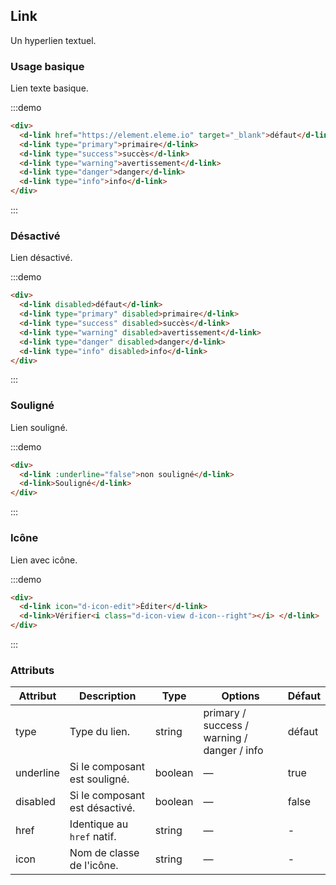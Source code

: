 ## Link

Un hyperlien textuel.

### Usage basique

Lien texte basique.

:::demo

```html
<div>
  <d-link href="https://element.eleme.io" target="_blank">défaut</d-link>
  <d-link type="primary">primaire</d-link>
  <d-link type="success">succès</d-link>
  <d-link type="warning">avertissement</d-link>
  <d-link type="danger">danger</d-link>
  <d-link type="info">info</d-link>
</div>
```

:::

### Désactivé

Lien désactivé.

:::demo

```html
<div>
  <d-link disabled>défaut</d-link>
  <d-link type="primary" disabled>primaire</d-link>
  <d-link type="success" disabled>succès</d-link>
  <d-link type="warning" disabled>avertissement</d-link>
  <d-link type="danger" disabled>danger</d-link>
  <d-link type="info" disabled>info</d-link>
</div>
```

:::

### Souligné

Lien souligné.

:::demo

```html
<div>
  <d-link :underline="false">non souligné</d-link>
  <d-link>Souligné</d-link>
</div>
```

:::

### Icône

Lien avec icône.

:::demo

```html
<div>
  <d-link icon="d-icon-edit">Éditer</d-link>
  <d-link>Vérifier<i class="d-icon-view d-icon--right"></i> </d-link>
</div>
```

:::

### Attributs

| Attribut  | Description                     | Type    | Options                                     | Défaut  |
| --------- | ------------------------------- | ------- | ------------------------------------------- | ------- |
| type      | Type du lien.                   | string  | primary / success / warning / danger / info | défaut  |
| underline | Si le composant est souligné.   | boolean | —                                           | true    |
| disabled  | Si le composant est désactivé.  | boolean | —                                           | false   |
| href      | Identique au `href` natif.      | string  | —                                           | -       |
| icon      | Nom de classe de l'icône.       | string  | —                                           | -       |
